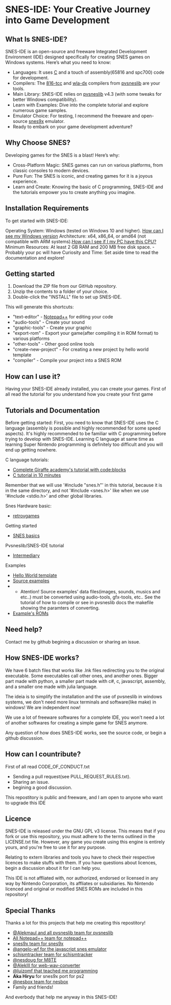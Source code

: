 # SNES-IDE: Your Creative Journey into Game Development
## What Is SNES-IDE?

SNES-IDE is an open-source and freeware Integrated Development Environment (IDE) designed specifically for creating SNES games on Windows systems. Here’s what you need to know:

- Languages: It uses [C](https://en.wikipedia.org/wiki/C_(programming_language)) and a touch of assembly(65816 and spc700) code for development.
- Compilers: The [816-tcc](https://github.com/alekmaul/tcc) and [wla-dx](https://github.com/vhelin/wla-dx) compilers from [pvsneslib](https://github.com/alekmaul/pvsneslib) are your tools.
- Main Library: SNES-IDE relies on [pvsneslib](https://github.com/alekmaul/pvsneslib) v4.3 (with some tweaks for better Windows compatibility).
- Learn with Examples: Dive into the complete tutorial and explore numerous game samples.
- Emulator Choice: For testing, I recommend the freeware and open-source [snes9x](https://github.com/snes9xgit/snes9x) emulator.
- Ready to embark on your game development adventure?

## Why Choose SNES?
Developing games for the SNES is a blast! Here’s why:

- Cross-Platform Magic: SNES games can run on various platforms, from classic consoles to modern devices.
- Pure Fun: The SNES is iconic, and creating games for it is a joyous experience.
- Learn and Create: Knowing the basic of C programming, SNES-IDE and the tutorials empower you to create anything you imagine.

## Installation Requirements

To get started with SNES-IDE:

Operating System: Windows (tested on Windows 10 and higher). [How can I see my Windows version](https://support.microsoft.com/en-us/windows/which-version-of-windows-operating-system-am-i-running-628bec99-476a-2c13-5296-9dd081cdd808)
Architecture: x64, x86_64, or amd64 (not compatible with ARM systems).[How can I see if I my PC have this CPU?](https://www.tenforums.com/tutorials/176966-how-check-if-processor-32-bit-64-bit-arm-windows-10-a.html)
Minimum Resources: At least 2 GB RAM and 200 MB free disk space. - Probably your pc will have
Curiosity and Time: Set aside time to read the documentation and explore!

## Getting started

1. Download the ZIP file from our GitHub repository.
2. Unzip the contents to a folder of your choice.
3. Double-click the "INSTALL" file to set up SNES-IDE.

This will generate this shortcuts:

- "text-editor" - [Notepad++](https://github.com/notepad-plus-plus/notepad-plus-plus) for editing your code
- "audio-tools" - Create your sound
- "graphic-tools" - Create your graphic
- "export-rom" - Export your game(after compiling it in ROM format) to various platforms
- "other-tools" - Other good online tools
- "create-new-project" - For creating a new project by hello world template
- "compiler" - Compile your project into a SNES ROM 

## How can I use it?

Having your SNES-IDE already installed, you can create your games. First of all read the tutorial for you understand how you create your first game 

## Tutorials and Documentation

Before getting started:
First, you need to know that SNES-IDE uses the C language (assembly is possible and highly recommended for some speed aspects). It's highly recommended to be familiar with C programming before trying to develop with SNES-IDE. Learning C language at same time as learning Super Nintendo programming is definitely too difficult and you will end up getting nowhere.

C language tutorials:
- [Complete Giraffe academy's tutorial with code:blocks](https://youtu.be/KJgsSFOSQv0)
- [C tutorial in 10 minutes](https://youtu.be/dTp0c41XnrQ)

Remember that we will use '#include "snes.h"' in this tutorial, because it is in the same directory, and not '#include \<snes.h\>' like when we use '#include \<stdio.h\>' and other global libraries.

Snes Hardware basic:
- [retrovgames](https://retrovgames.com/snes-hardware-explained/)

Getting started
- [SNES basics](.\docs\snes-basic\README.md)

Pvsneslib/SNES-IDE tutorial
- [Intermediary](.\docs\pvsneslib\README.md)

Examples
- [Hello World template](https://github.com/BrunoRNS/SNES-IDE/tree/main/template)
- [Source examples](https://github.com/BrunoRNS/SNES-IDE/tree/main/docs/examples)
- - Atention! Source examples' data files(images, sounds, musics and etc..) must be converted using audio-tools, gfx-tools, etc.. See the tutorial of how to compile or see in pvsneslib docs the makefile showing the paramters of converting.
- [Example's ROMs](https://github.com/BrunoRNS/SNES-IDE/tree/main/snes9x-1.62.3/Roms)

## Need help?

Contact me by github begining a discussion or sharing an issue.

## How SNES-IDE works?

We have 6 batch files that works like .lnk files redirecting you to the original executable. Some executables call other ones, and another ones. Bigger part made with python, a smaller part made with c#, c, javascript, assembly, and a smaller one made with julia language.

The ideia is to simplify the installation and the use of pvsneslib in windows systems, we don't need more linux terminals and software(like make) in windows! We are independent now!

We use a lot of freeware softwares for a complete IDE, you won't need a lot of another softwares for creating a simple game for SNES anymore.

Any question of how does SNES-IDE works, see the source code, or begin a github discussion.

## How can I countribute?

First of all read CODE_OF_CONDUCT.txt

- Sending a pull request(see PULL_REQUEST_RULES.txt).
- Sharing an issue.
- begining a good discussion.

This repostitory is public and freeware, and I am open to anyone who want to upgrade this IDE

## Licence

SNES-IDE is released under the GNU GPL v3 license. This means that if you fork or use this repository, you must adhere to the terms outlined in the LICENSE.txt file. However, any game you create using this engine is entirely yours, and you're free to use it for any purpose.

Relating to extern libraries and tools you have to check their respective licences to make stuffs with them. If you have questions about licences, begin a discussion about it for I can help you.

This IDE is not affliated with, nor authorized, endorsed or licensed in any way by Nintendo Corporation, its affliates or subsidiaries. No Nintendo licenced and original or modified SNES ROMs are included in this repository!

## Special Thanks

Thanks a lot for this projects that help me creating this repostitory!

- [@Alekmaul and all pvsneslib team for pvsneslib](https://github.com/alekmaul/pvsneslib)
- [All Notepad++ team for notepad++](https://github.com/notepad-plus-plus/notepad-plus-plus)
- [snes9x team for snes9x](https://github.com/snes9xgit/snes9x)
- [@angelo-wf for the javascript snes emulator](https://github.com/angelo-wf/SnesJs)
- [schismtracker team for schismtracker](https://github.com/schismtracker/schismtracker)
- [@nesdoug for M8TE](https://github.com/nesdoug/M8TE)
- [@AlekIII for web-wav-converter](https://github.com/AlexIII/web-wav-converter)
- [@luizomf that teached me programming](https://github.com/luizomf)
- **Aka Hiryu** for snes9x port for ps2
- [@nesbox team for nesbox](https://nesbox.com)
- Family and friends!

And everbody that help me anyway in this SNES-IDE!